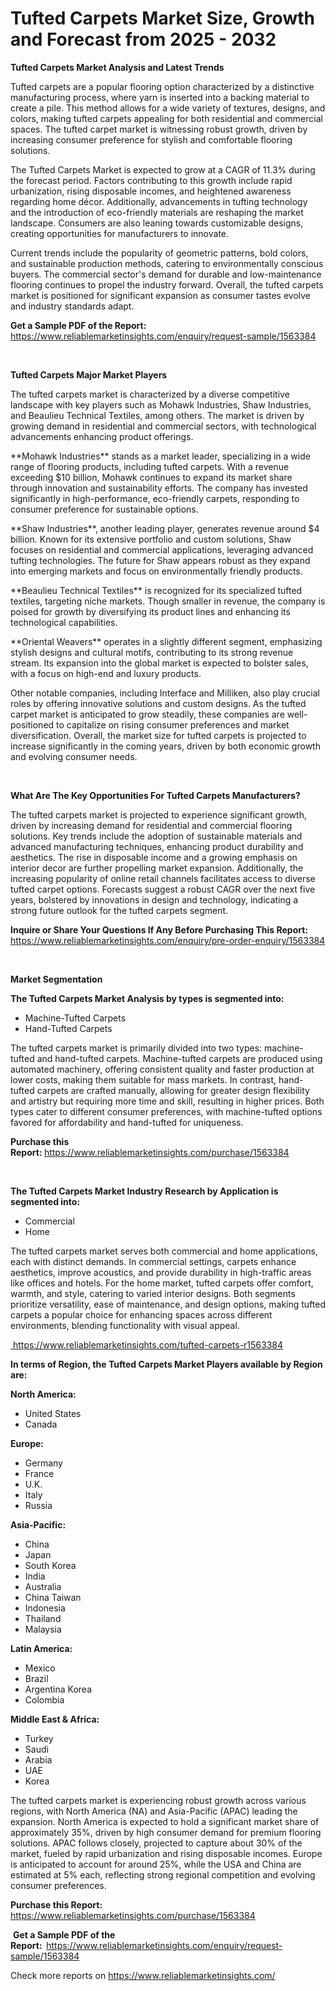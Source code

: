 <p><h1>Tufted Carpets Market Size, Growth and Forecast from 2025 - 2032</h1></p><p><strong>Tufted Carpets Market Analysis and Latest Trends</strong></p>
<p><p>Tufted carpets are a popular flooring option characterized by a distinctive manufacturing process, where yarn is inserted into a backing material to create a pile. This method allows for a wide variety of textures, designs, and colors, making tufted carpets appealing for both residential and commercial spaces. The tufted carpet market is witnessing robust growth, driven by increasing consumer preference for stylish and comfortable flooring solutions. </p><p>The Tufted Carpets Market is expected to grow at a CAGR of 11.3% during the forecast period. Factors contributing to this growth include rapid urbanization, rising disposable incomes, and heightened awareness regarding home décor. Additionally, advancements in tufting technology and the introduction of eco-friendly materials are reshaping the market landscape. Consumers are also leaning towards customizable designs, creating opportunities for manufacturers to innovate. </p><p>Current trends include the popularity of geometric patterns, bold colors, and sustainable production methods, catering to environmentally conscious buyers. The commercial sector's demand for durable and low-maintenance flooring continues to propel the industry forward. Overall, the tufted carpets market is positioned for significant expansion as consumer tastes evolve and industry standards adapt.</p></p>
<p><strong>Get a Sample PDF of the Report:&nbsp;</strong> <a href="https://www.reliablemarketinsights.com/enquiry/request-sample/1563384?utm_campaign=2885&utm_medium=2&utm_source=Github&utm_content=ia&utm_term=05042025&utm_id=tufted-carpets">https://www.reliablemarketinsights.com/enquiry/request-sample/1563384</a></p>
<p>&nbsp;</p>
<p><strong>Tufted Carpets Major Market Players</strong></p>
<p><p>The tufted carpets market is characterized by a diverse competitive landscape with key players such as Mohawk Industries, Shaw Industries, and Beaulieu Technical Textiles, among others. The market is driven by growing demand in residential and commercial sectors, with technological advancements enhancing product offerings.</p><p>**Mohawk Industries** stands as a market leader, specializing in a wide range of flooring products, including tufted carpets. With a revenue exceeding $10 billion, Mohawk continues to expand its market share through innovation and sustainability efforts. The company has invested significantly in high-performance, eco-friendly carpets, responding to consumer preference for sustainable options.</p><p>**Shaw Industries**, another leading player, generates revenue around $4 billion. Known for its extensive portfolio and custom solutions, Shaw focuses on residential and commercial applications, leveraging advanced tufting technologies. The future for Shaw appears robust as they expand into emerging markets and focus on environmentally friendly products.</p><p>**Beaulieu Technical Textiles** is recognized for its specialized tufted textiles, targeting niche markets. Though smaller in revenue, the company is poised for growth by diversifying its product lines and enhancing its technological capabilities. </p><p>**Oriental Weavers** operates in a slightly different segment, emphasizing stylish designs and cultural motifs, contributing to its strong revenue stream. Its expansion into the global market is expected to bolster sales, with a focus on high-end and luxury products.</p><p>Other notable companies, including Interface and Milliken, also play crucial roles by offering innovative solutions and custom designs. As the tufted carpet market is anticipated to grow steadily, these companies are well-positioned to capitalize on rising consumer preferences and market diversification. Overall, the market size for tufted carpets is projected to increase significantly in the coming years, driven by both economic growth and evolving consumer needs.</p></p>
<p>&nbsp;</p>
<p><strong>What Are The Key Opportunities For Tufted Carpets Manufacturers?</strong></p>
<p><p>The tufted carpets market is projected to experience significant growth, driven by increasing demand for residential and commercial flooring solutions. Key trends include the adoption of sustainable materials and advanced manufacturing techniques, enhancing product durability and aesthetics. The rise in disposable income and a growing emphasis on interior decor are further propelling market expansion. Additionally, the increasing popularity of online retail channels facilitates access to diverse tufted carpet options. Forecasts suggest a robust CAGR over the next five years, bolstered by innovations in design and technology, indicating a strong future outlook for the tufted carpets segment.</p></p>
<p><strong>Inquire or Share Your Questions If Any Before Purchasing This Report:</strong> <a href="https://www.reliablemarketinsights.com/enquiry/pre-order-enquiry/1563384?utm_campaign=2885&utm_medium=2&utm_source=Github&utm_content=ia&utm_term=05042025&utm_id=tufted-carpets">https://www.reliablemarketinsights.com/enquiry/pre-order-enquiry/1563384</a></p>
<p>&nbsp;</p>
<p><strong>Market Segmentation</strong></p>
<p><strong>The Tufted Carpets Market Analysis by types is segmented into:</strong></p>
<p><ul><li>Machine-Tufted Carpets</li><li>Hand-Tufted Carpets</li></ul></p>
<p><p>The tufted carpets market is primarily divided into two types: machine-tufted and hand-tufted carpets. Machine-tufted carpets are produced using automated machinery, offering consistent quality and faster production at lower costs, making them suitable for mass markets. In contrast, hand-tufted carpets are crafted manually, allowing for greater design flexibility and artistry but requiring more time and skill, resulting in higher prices. Both types cater to different consumer preferences, with machine-tufted options favored for affordability and hand-tufted for uniqueness.</p></p>
<p><strong>Purchase this Report:&nbsp;</strong><a href="https://www.reliablemarketinsights.com/purchase/1563384?utm_campaign=2885&utm_medium=2&utm_source=Github&utm_content=ia&utm_term=05042025&utm_id=tufted-carpets">https://www.reliablemarketinsights.com/purchase/1563384</a></p>
<p>&nbsp;</p>
<p><strong>The Tufted Carpets Market Industry Research by Application is segmented into:</strong></p>
<p><ul><li>Commercial</li><li>Home</li></ul></p>
<p><p>The tufted carpets market serves both commercial and home applications, each with distinct demands. In commercial settings, carpets enhance aesthetics, improve acoustics, and provide durability in high-traffic areas like offices and hotels. For the home market, tufted carpets offer comfort, warmth, and style, catering to varied interior designs. Both segments prioritize versatility, ease of maintenance, and design options, making tufted carpets a popular choice for enhancing spaces across different environments, blending functionality with visual appeal.</p></p>
<p><a href="https://www.reliablemarketinsights.com/tufted-carpets-r1563384?utm_campaign=2885&utm_medium=2&utm_source=Github&utm_content=ia&utm_term=05042025&utm_id=tufted-carpets">&nbsp;https://www.reliablemarketinsights.com/tufted-carpets-r1563384</a></p>
<p><strong>In terms of Region, the Tufted Carpets Market Players available by Region are:</strong></p>
<p>
    <p> <strong> North America: </strong>
        <ul>
            <li>United States</li>
            <li>Canada</li>
        </ul>
        </p> 
    <p> <strong> Europe: </strong>
        <ul>
            <li>Germany</li>
            <li>France</li>
            <li>U.K.</li>
            <li>Italy</li>
            <li>Russia</li>
        </ul>
        </p> 
    <p> <strong> Asia-Pacific: </strong>
        <ul>
            <li>China</li>
            <li>Japan</li>
            <li>South Korea</li>
            <li>India</li>
            <li>Australia</li>
            <li>China Taiwan</li>
            <li>Indonesia</li>
            <li>Thailand</li>
            <li>Malaysia</li>
        </ul>
        </p> 
    <p> <strong> Latin America: </strong>
        <ul>
            <li>Mexico</li>
            <li>Brazil</li>
            <li>Argentina Korea</li>
            <li>Colombia</li>
        </ul>
        </p> 
    <p> <strong> Middle East & Africa: </strong>
        <ul>
            <li>Turkey</li>
            <li>Saudi</li>
            <li>Arabia</li>
            <li>UAE</li>
            <li>Korea</li>
        </ul>
    </p>
    </p>
<p><p>The tufted carpets market is experiencing robust growth across various regions, with North America (NA) and Asia-Pacific (APAC) leading the expansion. North America is expected to hold a significant market share of approximately 35%, driven by high consumer demand for premium flooring solutions. APAC follows closely, projected to capture about 30% of the market, fueled by rapid urbanization and rising disposable incomes. Europe is anticipated to account for around 25%, while the USA and China are estimated at 5% each, reflecting strong regional competition and evolving consumer preferences.</p></p>
<p><strong>Purchase this Report: </strong><a href="https://www.reliablemarketinsights.com/purchase/1563384?utm_campaign=2885&utm_medium=2&utm_source=Github&utm_content=ia&utm_term=05042025&utm_id=tufted-carpets">https://www.reliablemarketinsights.com/purchase/1563384</a></p>
<p>&nbsp;<strong>Get a Sample PDF of the Report:&nbsp;&nbsp;</strong><a href="https://www.reliablemarketinsights.com/enquiry/request-sample/1563384?utm_campaign=2885&utm_medium=2&utm_source=Github&utm_content=ia&utm_term=05042025&utm_id=tufted-carpets">https://www.reliablemarketinsights.com/enquiry/request-sample/1563384</a></p>
<p><strong></strong></p>
<p>Check more reports on <a href="https://www.reliablemarketinsights.com/?utm_campaign=2885&utm_medium=2&utm_source=Github&utm_content=ia&utm_term=05042025&utm_id=tufted-carpets">https://www.reliablemarketinsights.com/</a></p>